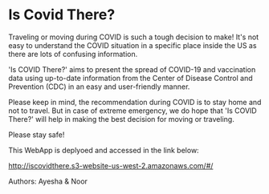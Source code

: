 # Is Covid There?

Traveling or moving during COVID is such a tough decision to make! It's not easy to understand the COVID situation in a specific place inside the US as there are lots of confusing information.

'Is COVID There?' aims to present the spread of COVID-19 and vaccination data using up-to-date information from the Center of Disease Control and Prevention (CDC) in an easy and user-friendly manner.

Please keep in mind, the recommendation during COVID is to stay home and not to travel. But in case of extreme emergency, we do hope that 'Is COVID There?' will help in making the best decision for moving or traveling.

Please stay safe!



This WebApp is deplyoed and accessed in the link below:


http://iscovidthere.s3-website-us-west-2.amazonaws.com/#/

Authors: Ayesha & Noor
